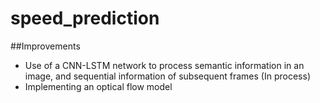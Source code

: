 # speed_prediction

##Improvements
- Use of a CNN-LSTM network to process semantic information in an image, and sequential information of subsequent frames (In process)
- Implementing an optical flow model
